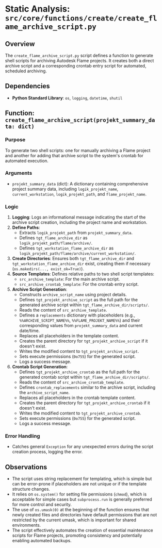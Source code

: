 # Static Analysis: `src/core/functions/create/create_flame_archive_script.py`

## Overview
The `create_flame_archive_script.py` script defines a function to generate shell scripts for archiving Autodesk Flame projects. It creates both a direct archive script and a corresponding crontab entry script for automated, scheduled archiving.

## Dependencies
- **Python Standard Library**: `os`, `logging`, `datetime`, `shutil`

## Function: `create_flame_archive_script(projekt_summary_data: dict)`

### Purpose
To generate two shell scripts: one for manually archiving a Flame project and another for adding that archive script to the system's crontab for automated execution.

### Arguments
- `projekt_summary_data` (dict): A dictionary containing comprehensive project summary data, including `logik_projekt_name`, `current_workstation`, `logik_projekt_path`, and `flame_projekt_name`.

### Logic
1.  **Logging**: Logs an informational message indicating the start of the archive script creation, including the project name and workstation.
2.  **Define Paths**: 
    - Extracts `logik_projekt_path` from `projekt_summary_data`.
    - Defines `tgt_flame_archive_dir` as `logik_projekt_path/flame/archive/`.
    - Defines `tgt_workstation_flame_archive_dir` as `logik_projekt_path/flame/archive/current_workstation/`.
3.  **Create Directories**: Ensures both `tgt_flame_archive_dir` and `tgt_workstation_flame_archive_dir` exist, creating them if necessary (`os.makedirs(..., exist_ok=True)`).
4.  **Source Templates**: Defines relative paths to two shell script templates:
    - `src_archive_template`: For the main archive script.
    - `src_archive_crontab_template`: For the crontab entry script.
5.  **Archive Script Generation**:
    - Constructs `archive_script_name` using project details.
    - Defines `tgt_projekt_archive_script` as the full path for the generated archive script within `tgt_flame_archive_dir/scripts/`.
    - Reads the content of `src_archive_template`.
    - Defines a `replacements` dictionary with placeholders (e.g., `%%ARCHIVE_SCRIPT_NAME%%`, `%%FLAME_PROJEKT_NAME%%`) and their corresponding values from `projekt_summary_data` and current date/time.
    - Replaces all placeholders in the template content.
    - Creates the parent directory for `tgt_projekt_archive_script` if it doesn't exist.
    - Writes the modified content to `tgt_projekt_archive_script`.
    - Sets execute permissions (`0o755`) for the generated script.
    - Logs a success message.
6.  **Crontab Script Generation**:
    - Defines `tgt_projekt_archive_crontab` as the full path for the generated crontab script within `tgt_flame_archive_dir/scripts/`.
    - Reads the content of `src_archive_crontab_template`.
    - Defines `crontab_replacements` similar to the archive script, including the `archive_script_name`.
    - Replaces all placeholders in the crontab template content.
    - Creates the parent directory for `tgt_projekt_archive_crontab` if it doesn't exist.
    - Writes the modified content to `tgt_projekt_archive_crontab`.
    - Sets execute permissions (`0o755`) for the generated script.
    - Logs a success message.

### Error Handling
- Catches general `Exception` for any unexpected errors during the script creation process, logging the error.

## Observations
- The script uses string replacement for templating, which is simple but can be error-prone if placeholders are not unique or if the template structure changes.
- It relies on `os.system()` for setting file permissions (`chmod`), which is acceptable for simple cases but `subprocess.run` is generally preferred for more control and security.
- The use of `os.umask(0)` at the beginning of the function ensures that newly created files and directories have default permissions that are not restricted by the current umask, which is important for shared environments.
- The script effectively automates the creation of essential maintenance scripts for Flame projects, promoting consistency and potentially enabling automated backups.
